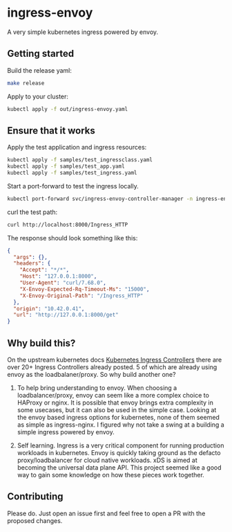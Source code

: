 # ingress-envoy

A very simple kubernetes ingress powered by envoy.

## Getting started

Build the release yaml:
```sh
make release
```

Apply to your cluster:
```sh
kubectl apply -f out/ingress-envoy.yaml
```

## Ensure that it works

Apply the test application and ingress resources:
```sh
kubectl apply -f samples/test_ingressclass.yaml
kubectl apply -f samples/test_app.yaml
kubectl apply -f samples/test_ingress.yaml
```

Start a port-forward to test the ingress locally.
```sh
kubectl port-forward svc/ingress-envoy-controller-manager -n ingress-envoy-system 8000:80
```

curl the test path:
```sh
curl http://localhost:8000/Ingress_HTTP
```

The response should look something like this:

```json
{
  "args": {}, 
  "headers": {
    "Accept": "*/*", 
    "Host": "127.0.0.1:8000", 
    "User-Agent": "curl/7.68.0", 
    "X-Envoy-Expected-Rq-Timeout-Ms": "15000", 
    "X-Envoy-Original-Path": "/Ingress_HTTP"
  }, 
  "origin": "10.42.0.41", 
  "url": "http://127.0.0.1:8000/get"
}
```

## Why build this?

On the upstream kubernetes docs [Kubernetes Ingress Controllers](https://kubernetes.io/docs/concepts/services-networking/ingress-controllers/#additional-controllers) there are over 20+ Ingress Controllers already posted. 5 of which are already using envoy as the loadbalaner/proxy. So why build another one?

1. To help bring understanding to envoy. When choosing a loadbalancer/proxy, envoy can seem like a more complex choice to HAProxy or nginx. It is possible that envoy brings extra complexity in some usecases, but it can also be used in the simple case. Looking at the envoy based ingress options for kubernetes, none of them seemed as simple as ingress-nginx. I figured why not take a swing at a building a simple ingress powered by envoy.

2. Self learning. Ingress is a very critical component for running production workloads in kubernetes. Envoy is quickly taking ground as the defacto proxy/loadbalancer for cloud native workloads. xDS is aimed at becoming the universal data plane API. This project seemed like a good way to gain some knowledge on how these pieces work together.


## Contributing

Please do. Just open an issue first and feel free to open a PR with the proposed changes.